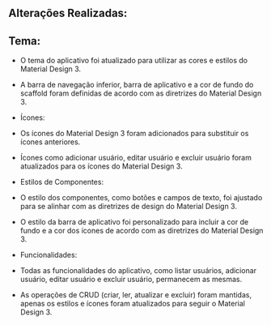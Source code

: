 ## Alterações Realizadas:

## Tema:

* O tema do aplicativo foi atualizado para utilizar as cores e estilos do Material Design 3.
* A barra de navegação inferior, barra de aplicativo e a cor de fundo do scaffold foram definidas de acordo com as diretrizes do Material Design 3.
* Ícones:

* Os ícones do Material Design 3 foram adicionados para substituir os ícones anteriores.
* Ícones como adicionar usuário, editar usuário e excluir usuário foram atualizados para os ícones do Material Design 3.
* Estilos de Componentes:

* O estilo dos componentes, como botões e campos de texto, foi ajustado para se alinhar com as diretrizes de design do Material Design 3.
* O estilo da barra de aplicativo foi personalizado para incluir a cor de fundo e a cor dos ícones de acordo com as diretrizes do Material Design 3.
* Funcionalidades:

* Todas as funcionalidades do aplicativo, como listar usuários, adicionar usuário, editar usuário e excluir usuário, permanecem as mesmas.
* As operações de CRUD (criar, ler, atualizar e excluir) foram mantidas, apenas os estilos e ícones foram atualizados para seguir o Material Design 3.
